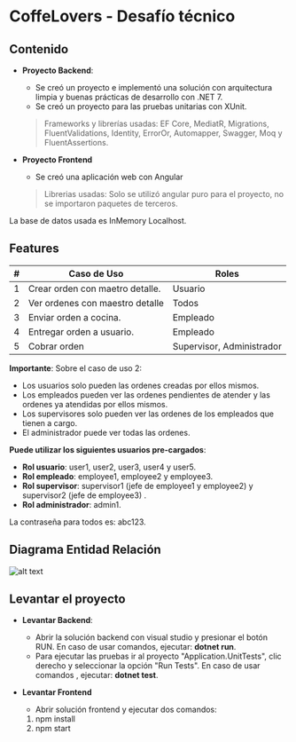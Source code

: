 # CoffeLovers - Desafío técnico


## Contenido

- **Proyecto Backend**: 
	- Se creó un proyecto e implementó una solución con arquitectura limpia y buenas prácticas de desarrollo con .NET 7.
	- Se creó un proyecto para las pruebas unitarias con XUnit.
	> Frameworks y librerías usadas: EF Core, MediatR, Migrations, FluentValidations, Identity, ErrorOr, Automapper, Swagger, Moq y FluentAssertions.

- **Proyecto Frontend**
	- Se creó una aplicación web con Angular
	> Librerias usadas: Solo se utilizó angular puro para el proyecto, no se importaron paquetes de terceros.

La base de datos usada es InMemory Localhost.
## Features
|        #        |Caso de Uso|Roles                         |
|----------------|-------------------------------|-----------------------------|
| 1|Crear orden con maetro detalle.          |Usuario            |
| 2|Ver ordenes con maestro detalle     |Todos           |
|3|Enviar orden a cocina.     |Empleado           |
|4|Entregar orden a usuario.|Empleado|
|5|Cobrar orden|Supervisor, Administrador|
 
 **Importante**: Sobre el caso de uso 2:  
 
 - Los usuarios solo pueden las ordenes creadas por ellos mismos.
 - Los empleados pueden ver las ordenes pendientes de atender y las ordenes ya atendidas por ellos mismos.
 - Los supervisores solo pueden ver las ordenes de los empleados que tienen a cargo.
 - El administrador puede ver todas las ordenes.

 **Puede utilizar los siguientes usuarios pre-cargados**:
 - **Rol usuario**: user1, user2, user3, user4 y user5.
 - **Rol empleado**: employee1, employee2 y employee3.
 - **Rol supervisor**: supervisor1 (jefe de employee1 y employee2) y supervisor2 (jefe de employee3) .
 - **Rol administrador**: admin1.

La contraseña para todos es: abc123.
 	
## Diagrama Entidad Relación

![alt text](https://i.ibb.co/m581r1r/imagen-2023-10-10-175600567.png)

## Levantar el proyecto

- **Levantar Backend**: 
	- Abrir la solución backend con visual studio y presionar el botón RUN. En caso de usar comandos, ejecutar: **dotnet run**.
	- Para ejecutar las pruebas ir al proyecto "Application.UnitTests", clic derecho y seleccionar la opción "Run Tests". En caso de usar comandos , ejecutar: **dotnet test**.

- **Levantar Frontend**
	- Abrir solución frontend y ejecutar dos comandos:
	1. npm install
	2. npm start



